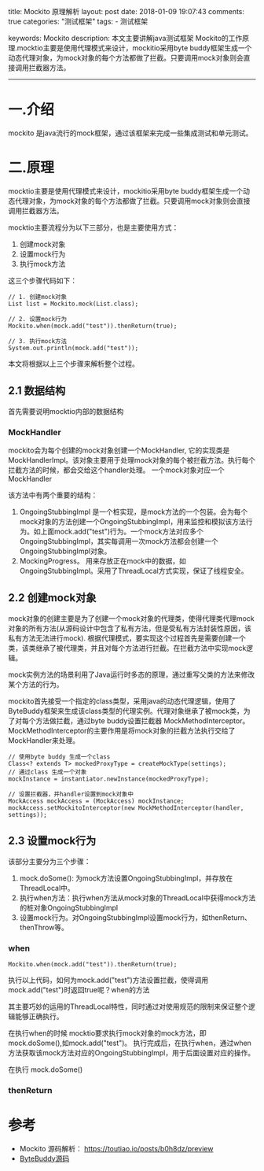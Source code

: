 title: Mockito 原理解析
layout: post
date: 2018-01-09 19:07:43
comments: true
categories: "测试框架"
tags: 
    - 测试框架
    
keywords: Mockito 
description: 本文主要讲解java测试框架 Mockito的工作原理.mocktio主要是使用代理模式来设计，mockitio采用byte buddy框架生成一个动态代理对象，为mock对象的每个方法都做了拦截。只要调用mock对象则会直接调用拦截器方法。

---



# 一.介绍
mockito 是java流行的mock框架，通过该框架来完成一些集成测试和单元测试。



# 二.原理
mocktio主要是使用代理模式来设计，mockitio采用byte buddy框架生成一个动态代理对象，为mock对象的每个方法都做了拦截。只要调用mock对象则会直接调用拦截器方法。

mocktio主要流程分为以下三部分，也是主要使用方式：
1. 创建mock对象
2. 设置mock行为
3. 执行mock方法

这三个步骤代码如下：
```
// 1. 创建mock对象
List list = Mockito.mock(List.class);

// 2. 设置mock行为
Mockito.when(mock.add("test")).thenReturn(true);

// 3. 执行mock方法
System.out.println(mock.add("test"));

```

本文将根据以上三个步骤来解析整个过程。

## 2.1 数据结构
首先需要说明mocktio内部的数据结构

### MockHandler
mockito会为每个创建的mock对象创建一个MockHandler, 它的实现类是MockHandlerImpl。该对象主要用于处理mock对象的每个被拦截方法。执行每个拦截方法的时候，都会交给这个handler处理。
一个mock对象对应一个MockHandler

该方法中有两个重要的结构：
1. OngoingStubbingImpl 是一个桩实现，是mock方法的一个包装。会为每个mock对象的方法创建一个OngoingStubbingImpl，用来监控和模拟该方法行为。如上面mock.add("test")行为。一个mock方法对应多个OngoingStubbingImpl，其实每调用一次mock方法都会创建一个OngoingStubbingImpl对象。
2. MockingProgress。 用来存放正在mock中的数据，如OngoingStubbingImpl。采用了ThreadLocal方式实现，保证了线程安全。



## 2.2 创建mock对象
mock对象的创建主要是为了创建一个mock对象的代理类，使得代理类代理mock对象的所有方法(从源码设计中包含了私有方法，但是受私有方法封装性原因，该私有方法无法进行mock).
根据代理模式，要实现这个过程首先是需要创建一个类，该类继承了被代理类，并且对每个方法进行拦截。在拦截方法中实现mock逻辑。

mock实例方法的场景利用了Java运行时多态的原理，通过重写父类的方法来修改某个方法的行为。


mockito首先接受一个指定的class类型，采用java的动态代理逻辑，使用了ByteBuddy框架来生成该class类型的代理实例。代理对象继承了被mock类，为了对每个方法做拦截，通过byte buddy设置拦截器 MockMethodInterceptor。MockMethodInterceptor的主要作用是将mock对象的拦截方法执行交给了MockHandler来处理。

```
// 使用byte buddy 生成一个class 
Class<? extends T> mockedProxyType = createMockType(settings);
// 通过class 生成一个对象
mockInstance = instantiator.newInstance(mockedProxyType);

// 设置拦截器，并handler设置到mock对象中
MockAccess mockAccess = (MockAccess) mockInstance;
mockAccess.setMockitoInterceptor(new MockMethodInterceptor(handler, settings));

```

## 2.3 设置mock行为

该部分主要分为三个步骤：
1. mock.doSome(): 为mock方法设置OngoingStubbingImpl，并存放在ThreadLocal中。
2. 执行when方法：执行when方法从mock对象的ThreadLocal中获得mock方法的桩对象OngoingStubbingImpl
3. 设置mock行为。对OngoingStubbingImpl设置mock行为，如thenReturn、thenThrow等。

### when
```
Mockito.when(mock.add("test")).thenReturn(true);
```
执行以上代码，如何为mock.add("test")方法设置拦截，使得调用mock.add("test")时返回true呢？when的方法

其主要巧妙的运用的ThreadLocal特性，同时通过对使用规范的限制来保证整个逻辑能够正确执行。

在执行when的时候 mocktio要求执行mock对象的mock方法，即mock.doSome(),如mock.add("test")。 执行完成后，在执行when，通过when方法获取该mock方法对应的OngoingStubbingImpl，用于后面设置对应的操作。

在执行 mock.doSome()

### thenReturn


# 参考
 - Mockito 源码解析： https://toutiao.io/posts/b0h8dz/preview
 - [ByteBuddy源码](https://github.com/raphw/byte-buddy)




